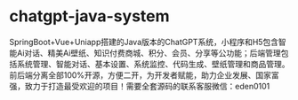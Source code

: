 # chatgpt-java-system
SpringBoot+Vue+Uniapp搭建的Java版本的ChatGPT系统，小程序和H5包含智能Ai对话、精美Ai壁纸、知识付费商城、积分、会员、分享等公功能；后端管理包括系统管理、智能对话、基本设置、系统监控、代码生成、壁纸管理和商品管理。前后端分离全部100%开源，方便二开，为开发者赋能，助力企业发展、国家富强，致力于打造最受欢迎的项目！需要全套源码的联系客服微信：eden0101
